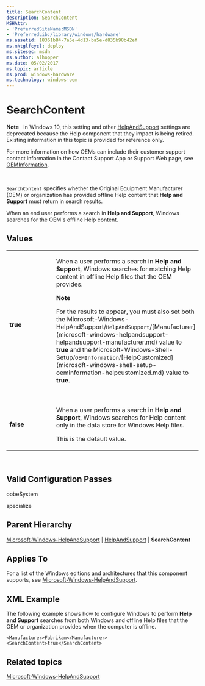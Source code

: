 ```yaml
---
title: SearchContent
description: SearchContent
MSHAttr:
- 'PreferredSiteName:MSDN'
- 'PreferredLib:/library/windows/hardware'
ms.assetid: 18361b84-7a5e-4d13-ba5e-d835b98b42ef
ms.mktglfcycl: deploy
ms.sitesec: msdn
ms.author: alhopper
ms.date: 05/02/2017
ms.topic: article
ms.prod: windows-hardware
ms.technology: windows-oem
---
```


# SearchContent


**Note**  
In Windows 10, this setting and other [HelpAndSupport](microsoft-windows-helpandsupport-helpandsupport.md) settings are deprecated because the Help component that they impact is being retired. Existing information in this topic is provided for reference only.

For more information on how OEMs can include their customer support contact information in the Contact Support App or Support Web page, see [OEMInformation](microsoft-windows-shell-setup-oeminformation.md).

 

`SearchContent` specifies whether the Original Equipment Manufacturer (OEM) or organization has provided offline Help content that **Help and Support** must return in search results.

When an end user performs a search in **Help and Support**, Windows searches for the OEM's offline Help content.

## Values


<table>
<colgroup>
<col width="50%" />
<col width="50%" />
</colgroup>
<tbody>
<tr class="odd">
<td><p><strong>true</strong></p></td>
<td><p>When a user performs a search in <strong>Help and Support</strong>, Windows searches for matching Help content in offline Help files that the OEM provides.</p>
<div class="alert">
<strong>Note</strong>  
<p>For the results to appear, you must also set both the Microsoft-Windows-HelpAndSupport/<code>HelpAndSupport</code>/[Manufacturer](microsoft-windows-helpandsupport-helpandsupport-manufacturer.md) value to <strong>true</strong> and the Microsoft-Windows-Shell-Setup/<code>OEMInformation</code>/[HelpCustomized](microsoft-windows-shell-setup-oeminformation-helpcustomized.md) value to <strong>true</strong>.</p>
</div>
<div>
 
</div></td>
</tr>
<tr class="even">
<td><p><strong>false</strong></p></td>
<td><p>When a user performs a search in <strong>Help and Support</strong>, Windows searches for Help content only in the data store for Windows Help files.</p>
<p>This is the default value.</p></td>
</tr>
</tbody>
</table>

 

## Valid Configuration Passes


oobeSystem

specialize

## Parent Hierarchy


[Microsoft-Windows-HelpAndSupport](microsoft-windows-helpandsupport.md) | [HelpAndSupport](microsoft-windows-helpandsupport-helpandsupport.md) | **SearchContent**

## Applies To


For a list of the Windows editions and architectures that this component supports, see [Microsoft-Windows-HelpAndSupport](microsoft-windows-helpandsupport.md).

## XML Example


The following example shows how to configure Windows to perform **Help and Support** searches from both Windows and offline Help files that the OEM or organization provides when the computer is offline.

``` syntax
<Manufacturer>Fabrikam</Manufacturer>
<SearchContent>true</SearchContent>
```

## Related topics


[Microsoft-Windows-HelpAndSupport](microsoft-windows-helpandsupport.md)

 

 







